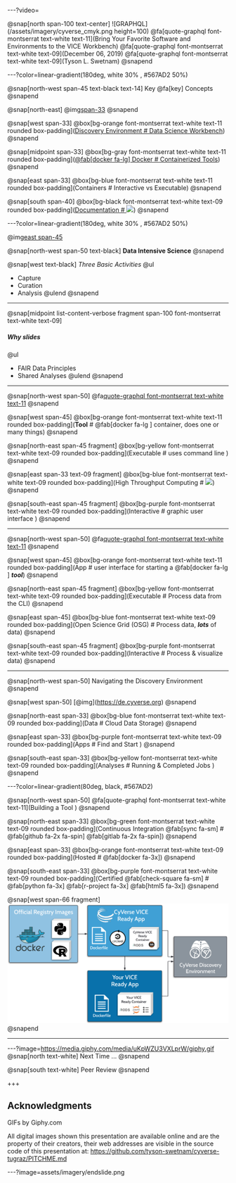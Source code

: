 ---?video=

@snap[north span-100 text-center]
![GRAPHQL](/assets/imagery/cyverse_cmyk.png height=100)
@fa[quote-graphql font-montserrat text-white text-11](Bring Your Favorite Software and Environments to the VICE Workbench) 
@fa[quote-graphql font-montserrat text-white text-09](December 06, 2019)
@fa[quote-graphql font-montserrat text-white text-09](Tyson L. Swetnam) 
@snapend 

---?color=linear-gradient(180deg, white 30% , #567AD2 50%)

@snap[north-west span-45 text-black text-14]
Key @fa[key] Concepts
@snapend

@snap[north-east]
@img[span-33](/assets/imagery/51755745.png)
@snapend

@snap[west span-33]
@box[bg-orange font-montserrat text-white text-11 rounded box-padding]([Discovery Environment # Data Science Workbench](https://de.cyverse.org/de))
@snapend

@snap[midpoint span-33]
@box[bg-gray font-montserrat text-white text-11 rounded box-padding]([@fab[docker fa-lg] Docker # Containerized Tools](https://hub.docker.com))
@snapend

@snap[east span-33]
@box[bg-blue font-montserrat text-white text-11 rounded box-padding](Containers # Interactive vs Executable)
@snapend

@snap[south span-40]
@box[bg-black font-montserrat text-white text-09 rounded box-padding]([Documentation # ![](https://read-the-docs-guidelines.readthedocs-hosted.com/_downloads/logo-wordmark-light.svg)](https://learning.cyverse.org/en/latest/))
@snapend

---?color=linear-gradient(180deg, white 30% , #567AD2 50%)

@img[east span-45](https://image.slidesharecdn.com/4thparadigmbookcompletelr-120707222842-phpapp02/95/the-fourth-paradigm-book-5-728.jpg)

@snap[north-west span-50 text-black]
   **Data Intensive Science**
@snapend

@snap[west text-black]
_Three Basic Activities_
@ul
- Capture
- Curation
- Analysis 
@ulend
@snapend

---

@snap[midpoint list-content-verbose fragment span-100 font-montserrat text-white text-09]

##### Why slides

@ul
- FAIR Data Principles
- Shared Analyses
@ulend
@snapend

---

@snap[north-west span-50]
@fa[quote-graphql font-montserrat text-white text-11](Terminology)
@snapend

@snap[west span-45]
@box[bg-orange font-montserrat text-white text-11 rounded box-padding](**Tool** # @fab[docker fa-lg ] container, does one or many things)
@snapend

@snap[north-east span-45 fragment]
@box[bg-yellow font-montserrat text-white text-09 rounded box-padding](Executable  # uses command line )
@snapend

@snap[east span-33 text-09 fragment]
@box[bg-blue font-montserrat text-white text-09 rounded box-padding](High Throughput Computing #  ![](https://www.renci.org/wp-content/uploads/2008/10/osg_logo.png))  
@snapend

@snap[south-east span-45 fragment]
@box[bg-purple font-montserrat text-white text-09 rounded box-padding](Interactive # graphic user interface )
@snapend

---

@snap[north-west span-50]
@fa[quote-graphql font-montserrat text-white text-11](Terminology)
@snapend

@snap[west span-45]
@box[bg-orange font-montserrat text-white text-11 rounded box-padding](App # user interface for starting a  @fab[docker fa-lg ] _**tool**_)
@snapend

@snap[north-east span-45 fragment]
@box[bg-yellow font-montserrat text-white text-09 rounded box-padding](Executable  # Process data from the CLI)
@snapend

@snap[east span-45]
@box[bg-blue font-montserrat text-white text-09 rounded box-padding](Open Science Grid (OSG)  # Process data, _**lots**_ of data)
@snapend

@snap[south-east span-45 fragment]
@box[bg-purple font-montserrat text-white text-09 rounded box-padding](Interactive # Process & visualize data)
@snapend

---

@snap[north-west span-50]
Navigating the Discovery Environment
@snapend
 
@snap[west span-50]
[@img[](https://github.com/CyVerse-learning-materials/learning-materials-home/raw/master/img/de/de-icon.png)](https://de.cyverse.org)
@snapend

@snap[north-east span-33]
@box[bg-blue font-montserrat text-white text-09 rounded box-padding](Data # Cloud Data Storage)
@snapend

@snap[east span-33]
@box[bg-purple font-montserrat text-white text-09 rounded box-padding](Apps # Find and Start )
@snapend

@snap[south-east span-33]
@box[bg-yellow font-montserrat text-white text-09 rounded box-padding](Analyses  # Running & Completed Jobs )
@snapend

---?color=linear-gradient(80deg, black, #567AD2)

@snap[north-west span-50]
@fa[quote-graphql font-montserrat text-white text-11](Building a Tool )
@snapend 

@snap[north-east span-33]
@box[bg-green font-montserrat text-white text-09 rounded box-padding](Continuous Integration @fab[sync fa-sm] # @fab[github fa-2x fa-spin] @fab[gitlab fa-2x fa-spin])
@snapend

@snap[east span-33]
@box[bg-orange font-montserrat text-white text-09 rounded box-padding](Hosted # @fab[docker fa-3x])
@snapend

@snap[south-east span-33]
@box[bg-purple font-montserrat text-white text-09 rounded box-padding](Certified @fab[check-square fa-sm] # @fab[python fa-3x] @fab[r-project fa-3x] @fab[html5 fa-3x])
@snapend

@snap[west span-66 fragment]
![GRAPHQL](/assets/imagery/vice_docker_workflow.png)
@snapend

---


---?image=https://media.giphy.com/media/uKpWZU3VXLprW/giphy.gif
@snap[north text-white]
Next Time ...
@snapend

@snap[south text-white]
Peer Review
@snapend

+++

## Acknowledgments

GIFs by Giphy.com

All digital images shown this presentation are available online and are the property of their creators, their web addresses are visible in the source code of this presentation at: https://github.com/tyson-swetnam/cyverse-tugraz/PITCHME.md 

---?image=assets/imagery/endslide.png
